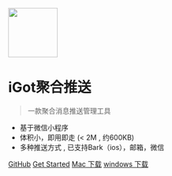 
<img width="100" height="100" src="images/WechatIMG998.gif"/><br/>

# iGot聚合推送

> 一款聚合消息推送管理工具

* 基于微信小程序
* 体积小，即用即走 (< 2M , 约600KB)
* 多种推送方式 , 已支持Bark（ios），邮箱，微信

[GitHub](https://github.com/wahao/Bark-MP-helper)
[Get Started](#quick-start)
[Mac 下载](#iGot-client)
[windows 下载](#iGot-client)